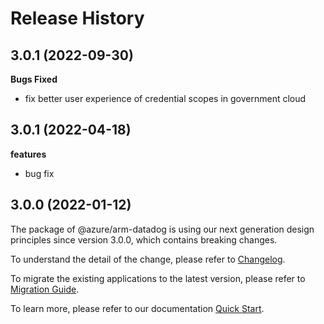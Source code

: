 # Release History

## 3.0.1 (2022-09-30)

**Bugs Fixed**

  -  fix better user experience of credential scopes in government cloud

## 3.0.1 (2022-04-18)

**features**

  - bug fix

## 3.0.0 (2022-01-12)

The package of @azure/arm-datadog is using our next generation design principles since version 3.0.0, which contains breaking changes.

To understand the detail of the change, please refer to [Changelog](https://aka.ms/js-track2-changelog).

To migrate the existing applications to the latest version, please refer to [Migration Guide](https://aka.ms/js-track2-migration-guide).

To learn more, please refer to our documentation [Quick Start](https://aka.ms/js-track2-quickstart).
